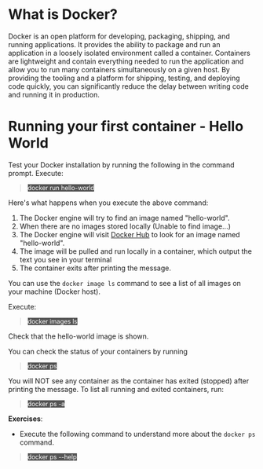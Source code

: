 # What is Docker?

Docker is an open platform for developing, packaging, shipping, and running applications. It provides the ability to package and run an application in a loosely isolated environment called a container. Containers are lightweight and contain everything needed to run the application and allow you to run many containers simultaneously on a given host. By providing the tooling and a platform for shipping, testing, and deploying code quickly, you can significantly reduce the delay between writing code and running it in production.

# Running your first container - Hello World 

Test your Docker installation by running the following in the command prompt. Execute:
> <span align="left" style="color:#FFF;background:#555;font:Courier New; font-size: 90%;"> docker run hello-world </span>

Here's what happens when you execute the above command:
1. The Docker engine will try to find an image named "hello-world". 
2. When there are no images stored locally (Unable to find image...)
3. The Docker engine will visit [Docker Hub](https://hub.docker.com/) to look for an image named "hello-world".
4. The image will be pulled and run locally in a container, which output the text you see in your terminal
5. The container exits after printing the message.

You can use the `docker image ls` command to see a list of all images on your machine (Docker host). 

Execute: 

> <span align="left" style="color:#FFF;background:#555;font:Courier New; font-size: 90%;"> docker images ls </span>

Check that the hello-world image is shown.

You can check the status of your containers by running
> <span align="left" style="color:#FFF;background:#555;font:Courier New; font-size: 90%;"> docker ps </span>

You will NOT see any container as the container has exited (stopped) after printing the message. 
To list all running and exited containers, run:

> <span align="left" style="color:#FFF;background:#555;font:Courier New; font-size: 90%;"> docker ps -a </span>

**Exercises**: 
* Execute the following command to understand more about the `docker ps` command.
> <span align="left" style="color:#FFF;background:#555;font:Courier New; font-size: 90%;"> docker ps --help </span>

<br/>
